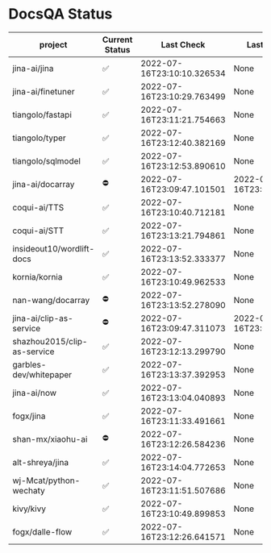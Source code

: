 # DocsQA Status

|          project          |Current Status|        Last Check        |      Last Downtime       |
|---------------------------|--------------|--------------------------|--------------------------|
|jina-ai/jina               |✅            |2022-07-16T23:10:10.326534|None                      |
|jina-ai/finetuner          |✅            |2022-07-16T23:10:29.763499|None                      |
|tiangolo/fastapi           |✅            |2022-07-16T23:11:21.754663|None                      |
|tiangolo/typer             |✅            |2022-07-16T23:12:40.382169|None                      |
|tiangolo/sqlmodel          |✅            |2022-07-16T23:12:53.890610|None                      |
|jina-ai/docarray           |⛔️           |2022-07-16T23:09:47.101501|2022-07-16T23:09:47.101482|
|coqui-ai/TTS               |✅            |2022-07-16T23:10:40.712181|None                      |
|coqui-ai/STT               |✅            |2022-07-16T23:13:21.794861|None                      |
|insideout10/wordlift-docs  |✅            |2022-07-16T23:13:52.333377|None                      |
|kornia/kornia              |✅            |2022-07-16T23:10:49.962533|None                      |
|nan-wang/docarray          |⛔️           |2022-07-16T23:13:52.278090|None                      |
|jina-ai/clip-as-service    |⛔️           |2022-07-16T23:09:47.311073|2022-07-16T23:09:47.311054|
|shazhou2015/clip-as-service|✅            |2022-07-16T23:12:13.299790|None                      |
|garbles-dev/whitepaper     |✅            |2022-07-16T23:13:37.392953|None                      |
|jina-ai/now                |✅            |2022-07-16T23:13:04.040893|None                      |
|fogx/jina                  |✅            |2022-07-16T23:11:33.491661|None                      |
|shan-mx/xiaohu-ai          |⛔️           |2022-07-16T23:12:26.584236|None                      |
|alt-shreya/jina            |✅            |2022-07-16T23:14:04.772653|None                      |
|wj-Mcat/python-wechaty     |✅            |2022-07-16T23:11:51.507686|None                      |
|kivy/kivy                  |✅            |2022-07-16T23:10:49.899853|None                      |
|fogx/dalle-flow            |✅            |2022-07-16T23:12:26.641571|None                      |
